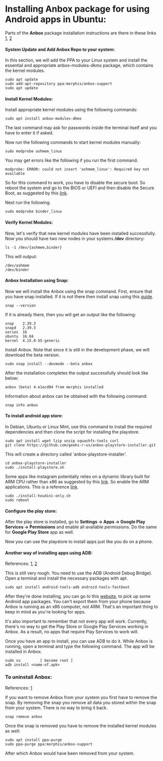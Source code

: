 # Installing Anbox package for using Android apps in Ubuntu:

Parts of the **Anbox** package installation instructions are there in these links [1](https://www.fosslinux.com/13176/how-to-install-and-run-android-apps-on-ubuntu-using-anbox.htm), [2](https://www.youtube.com/watch?v=rvsni3AIB9I)

#### System Update and Add Anbox Repo to your system:

In this section, we will add the PPA to your Linux system and install the essential and appropriate anbox-modules-dkms package, which contains the kernel modules.

```
sudo apt update
sudo add-apt-repository ppa:morphis/anbox-support
sudo apt update
```

#### Install Kernel Modules:

Install appropriate kernel modules using the following commands:

```
sudo apt install anbox-modules-dkms
```

The last command may ask for passwords inside the terminal itself and you have to enter it if asked.

Now run the following commands to start kernel modules manually:

```
sudo modprobe ashmem_linux
```

You may get errors like the following if you run the first command.

```
modprobe: ERROR: could not insert 'ashmem_linux': Required key not available 
```

So for this command to work, you have to disable the secure boot.
So reboot the system and go to the BIOS or UEFI and then disable the Secure Boot, as suggested by this [link](https://askubuntu.com/questions/762254/why-do-i-get-required-key-not-available-when-install-3rd-party-kernel-modules).

Next run the following.

```
sudo modprobe binder_linux
```

#### Verify Kernel Modules:

Now, let's verify that new kernel modules have been installed successfully.
Now you should have two new nodes in your systems **/dev** directory:

```
ls -1 /dev/{ashmem,binder}
```

This will output:

```
/dev/ashmem
/dev/binder
```

#### Anbox Installation using Snap:

Now we will install the Anbox using the snap command. First, ensure that you have snap installed. 
If it is not there then install snap using this [guide](https://www.fosslinux.com/10380/what-are-snaps-and-how-to-install-it-on-various-linux-distributions.htm).

```
snap --version
```

If it is already there, then you will get an output like the following:

```
snap    2.39.3
snapd   2.39.3
series  16
ubuntu  16.04
kernel  4.15.0-55-generic
```

Install Anbox. Note that since it is still in the development phase, we will download the beta version.

```
sudo snap install --devmode --beta anbox
```

After the installation completes the output successfully should look like below:

```
anbox (beta) 4-e1ecd04 from morphis installed
```

Information about anbox can be obtained with the following command:

```
snap info anbox
```

#### To install android app store:

In Debian, Ubuntu or Linux Mint, use this command to install the required dependencies and then clone the script for installing the playstore.

```
sudo apt install wget lzip unzip squashfs-tools curl
git clone https://github.com/geeks-r-us/anbox-playstore-installer.git
```

This will create a directory called 'anbox-playstore-installer'.

```
cd anbox-playstore-installer 
sudo ./install-playstore.sh 
```

Some apps like instagram potentially relies on a dynamic library built for ARM CPU rather than x86 as suggested by this [link](https://www.linuxuprising.com/2018/07/anbox-how-to-install-google-play-store.html).
So enable the ARM applications. This is a reference [link](https://github.com/anbox/anbox/issues/800).

```
sudo ./install-houdini-only.sh 
sudo reboot
```

#### Configure the play store:

After the play store is installed, go to **Settings -> Apps -> Google Play Services -> Permissions** and enable all available permissions. Do the same for **Google Play Store** app as well.

Now you can use the playstore to install apps just like you do on a phone.

#### Another way of installing apps using ADB:

References: [1](https://www.maketecheasier.com/run-android-apps-on-ubuntu/), [2](https://www.youtube.com/watch?v=rvsni3AIB9I)

This is still very rough. You need to use the ADB (Android Debug Bridge).
Open a terminal and install the necessary packages with apt.

```
sudo apt install android-tools-adb android-tools-fastboot
```

After they're done installing, you can go to this [website](https://www.apkmirror.com), to pick up some Android app packages. 
You can't export them from your phone because Anbox is running as an x86 computer, not ARM. That's an important thing to keep in mind as you're looking for apps.

It's also important to remember that not every app will work. Currently, there's no way to get the Play Store or Google Play Services working in Anbox. 
As a result, no apps that require Play Services to work will.

Once you have an app to install, you can use ADB to do it. While Anbox is running, open a terminal and type the following command. The app will be installed in Anbox.

```
sudo su         [ become root ]
adb install <name-of.apk>
```

### To uninstall Anbox:

References: [1](https://dev.to/xeroxism/how-to-install-anbox-in-ubuntu-linux-26d3)

If you want to remove Anbox from your system you first have to remove the snap.
By removing the snap you remove all data you stored within the snap from your system. There is no way to bring it back.

```
snap remove anbox
```

Once the snap is removed you have to remove the installed kernel modules as well:

```
sudo apt install ppa-purge
sudo ppa-purge ppa:morphis/anbox-support
```

After which Anbox would have been removed from your system.



